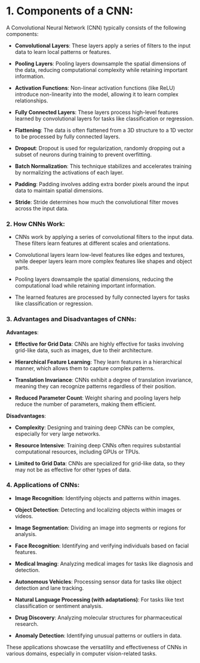 
# 1. Components of a CNN:

A Convolutional Neural Network (CNN) typically consists of the following components:

- **Convolutional Layers**: These layers apply a series of filters to the input data to learn local patterns or features.

- **Pooling Layers**: Pooling layers downsample the spatial dimensions of the data, reducing computational complexity while retaining important information.

- **Activation Functions**: Non-linear activation functions (like ReLU) introduce non-linearity into the model, allowing it to learn complex relationships.

- **Fully Connected Layers**: These layers process high-level features learned by convolutional layers for tasks like classification or regression.

- **Flattening**: The data is often flattened from a 3D structure to a 1D vector to be processed by fully connected layers.

- **Dropout**: Dropout is used for regularization, randomly dropping out a subset of neurons during training to prevent overfitting.

- **Batch Normalization**: This technique stabilizes and accelerates training by normalizing the activations of each layer.

- **Padding**: Padding involves adding extra border pixels around the input data to maintain spatial dimensions.

- **Stride**: Stride determines how much the convolutional filter moves across the input data.

### 2. How CNNs Work:

- CNNs work by applying a series of convolutional filters to the input data. These filters learn features at different scales and orientations.

- Convolutional layers learn low-level features like edges and textures, while deeper layers learn more complex features like shapes and object parts.

- Pooling layers downsample the spatial dimensions, reducing the computational load while retaining important information.

- The learned features are processed by fully connected layers for tasks like classification or regression.

### 3. Advantages and Disadvantages of CNNs:

**Advantages**:

- **Effective for Grid Data**: CNNs are highly effective for tasks involving grid-like data, such as images, due to their architecture.

- **Hierarchical Feature Learning**: They learn features in a hierarchical manner, which allows them to capture complex patterns.

- **Translation Invariance**: CNNs exhibit a degree of translation invariance, meaning they can recognize patterns regardless of their position.

- **Reduced Parameter Count**: Weight sharing and pooling layers help reduce the number of parameters, making them efficient.

**Disadvantages**:

- **Complexity**: Designing and training deep CNNs can be complex, especially for very large networks.

- **Resource Intensive**: Training deep CNNs often requires substantial computational resources, including GPUs or TPUs.

- **Limited to Grid Data**: CNNs are specialized for grid-like data, so they may not be as effective for other types of data.

### 4. Applications of CNNs:

- **Image Recognition**: Identifying objects and patterns within images.

- **Object Detection**: Detecting and localizing objects within images or videos.

- **Image Segmentation**: Dividing an image into segments or regions for analysis.

- **Face Recognition**: Identifying and verifying individuals based on facial features.

- **Medical Imaging**: Analyzing medical images for tasks like diagnosis and detection.

- **Autonomous Vehicles**: Processing sensor data for tasks like object detection and lane tracking.

- **Natural Language Processing (with adaptations)**: For tasks like text classification or sentiment analysis.

- **Drug Discovery**: Analyzing molecular structures for pharmaceutical research.

- **Anomaly Detection**: Identifying unusual patterns or outliers in data.

These applications showcase the versatility and effectiveness of CNNs in various domains, especially in computer vision-related tasks.
